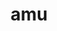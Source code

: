 ---
category: 3-letters
denotation: null
name: amu
reference_link: https://www.etymonline.com/word/amu
root_language: null
root_name: null
title: amu
type: free
word_sums:
- respelling: amu
  sum: 'Amu + '
---